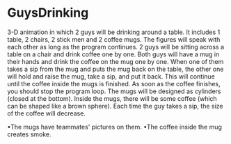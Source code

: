 # GuysDrinking
3-D animation in which 2 guys will be drinking around a table. 
It includes 1 table, 2 chairs, 2 stick men and 2 coffee mugs. 
The figures will speak with each other as long as the program continues.
2  guys will be sitting across a  table on a  chair and drink coffee one by one.
Both guys will have a mug in their hands and drink the coffee on the mug one by one. 
When one of them takes a sip from the mug and puts the mug back on the table,  the other one will hold and raise the mug, take a sip, and put it back. 
This will continue until the coffee inside the mugs is finished. 
As soon as the coffee finishes, you should stop the program loop. The mugs will be designed as cylinders  (closed at the bottom). Inside the mugs, there will be some coffee  (which can be shaped like a  brown sphere). 
Each time the guy takes a  sip,  the size of the coffee will decrease.  

•The mugs have teammates' pictures on them.
•The coffee inside the mug creates smoke. 
